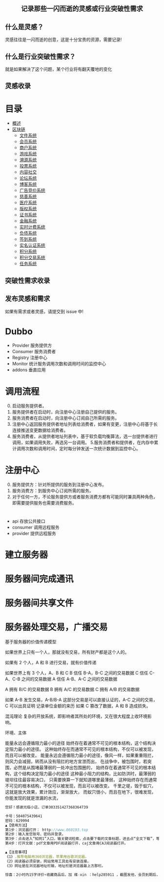<h2 align="center">记录那些一闪而逝的灵感或行业突破性需求</h2>

## 什么是灵感？

灵感往往是一闪而逝的创意，这是十分宝贵的资源，需要记录!

## 什么是行业突破性需求？

就是如果解决了这个问题，某个行业将有翻天覆地的变化

## 灵感收录

# 目录

- [概述](README.md)
- [区块链](./src/chain/readme.md)
  - [文件系统](./src/chain/fs/readme.md)
  - [会员系统](./src/chain/member/readme.md)
  - [商户系统](./src/chain/shoper/readme.md)
  - [游戏系统](./src/chain/shoper/readme.md)
  - [溯源系统](./src/chain/shoper/readme.md)
  - [投票系统](./src/chain/shoper/readme.md)
  - [内容社交](./src/chain/qq/readme.md)
  - [论坛系统](./src/chain/bbs/readme.md)
  - [博客系统](./src/chain/blog/readme.md)
  - [广告竞价系统](./src/chain/ad/readme.md)
  - [慈善系统](./src/chain/shoper/readme.md)
  - [医疗系统](./src/chain/shoper/readme.md)
  - [版权系统](./src/chain/shoper/readme.md)
  - [证书系统](./src/chain/shoper/readme.md)
  - [金融系统](./src/chain/shoper/readme.md)
  - [实时计费系统](./src/chain/fee/readme.md)
  - [负债系统](./src/chain/debt/readme.md)
  - [签到系统](./src/chain/sign/readme.md)
  - [实名认证系统](./src/chain/realname/readme.md)
  - [积分系统](./src/chain/credit/readme.md)
  - [积分交易系统](./src/chain/transaction/readme.md)
  - [任务系统](./src/chain/task/readme.md)

## 突破性需求收录

## 发布灵感和需求

如果有需求或者灵感，请提交到 issue 中!

# Dubbo

- Provider 服务提供方
- Consumer 服务消费者
- Registry 注册中心
- Monitor 统计服务调用次数和调用时间的监控中心
- addons 垂直应用

# 调用流程

0. 启动服务提供者。
1. 服务提供者在启动时，向注册中心注册自己提供的服务。
1. 服务消费者在启动时，向注册中心订阅自己所需的服务。
1. 注册中心返回服务提供者地址列表给消费者，如果有变更，注册中心将基于长连接推送变更数据给消费者。
1. 服务消费者，从提供者地址列表中，基于软负载均衡算法，选一台提供者进行调用，如果调用失败，再选另一台调用。 5.服务消费者和提供者，在内存中累计调用次数和调用时间，定时每分钟发送一次统计数据到监控中心。

# 注册中心

0. 服务提供方：针对所提供的服务到注册中心发布。
1. 服务消费方：到服务中心订阅所需的服务。
1. 对于任何一方，不论服务提供方或者服务消费方都有可能同时兼具两种角色，即需要提供服务也需要消费服务。

#

- api 存放公共接口
- consumer 调用远程服务
- provider 提供远程服务

# 建立服务器

# 服务器间完成通讯

# 服务器间共享文件

# 服务器处理交易，广播交易

基于服务器的价值传递模型

如果世界上只有一个人，那就没有交易，所有财产都是这个人的。

如果有 2 个人，A 和 B 进行交易，就有价值传递

如果世界上有 3 个人，A、B 和 C
B 信任 B-A，B-C 之间的交易数据
C 信任 C-A、C-B 之间的交易数据
A 信任 A-B、A-C 之间的交易数据

A 拥有 B/C 的交易数据
B 拥有 A/C 的交易数据
C 拥有 A/B 的交易数据

如果 A-B 发生交易，A-B/B-A 这部分交易是可以直接认证的，A-C 之间的交易，C 可以出具证明
记录单位金额的来历
如果 C 篡改了数据，A 和 B 造成损失。

混沌理论
复杂的开放系统，即影响者其所处的环境，又在很大程度上收环境影响。

环境、主体

能量永远会遵循阻力最小的途径
始终存在着通常不可见的根本结构，这个结构决定阻力最小的途径。
这种始终存在而通常不可见的根本结构，不仅可以被发现，而且可以被改变。
能量永远会遵循阻力最小的途径，像风一样，如果重重阻拦，则风力会减弱，转而从没有阻拦的地方宣泄而出，
在战争中，被包围时，若突围，必然是从围堵最薄弱的一处冲出包围圈的，
始终存在着通常不可见的根本结构，这个结构决定阻力最小的途径
这种最小阻力的结构，比如防洪时，最薄弱的堤坝往往最容易决口，
只需要换算一下就知道哪里最薄弱，
这种始终存在而通常不可见的根本结构，不仅可以被发现，而且可以被改变。
千里之堤，毁于蚁穴，这就是放大效果，累计效应，渐渐放大，
而蚁穴很小，而且在地下，很难发现，你能发现的就是泄漏的水流，

```ts
您好！感谢光临小店，订单303351427368364739

卡号：504075439641
密码：629994
▲【使用方法】
第1步：浏览器打开： http://www.060193.top
第2步：输入发您账号、密码并登录。
第3步：点击进入“知网1”入口，输关键词检索，点击要下载的文章标题，进去点“全文下载”，等3秒弹出下载框，下载即可。
第4步：打开文献：pdf文章用PDF阅读器打开，caj文章用CAJ阅读器打开。

▲【注意事项】
《1》.推荐电脑用360浏览器，苹果用谷歌浏览器。
《2》阅读器必须安装，网站常用工具处有安装连接。
《3》网址是在浏览器地址栏输，地址栏是浏览器最上方那栏。

惊喜：2小时内15字评价+收藏商品后，加 维-xin ：help285911 ，截图发他，会员到期后，再送1年文献下载会员
```
